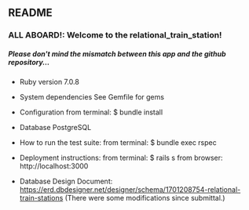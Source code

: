 ## README

### ALL ABOARD!: Welcome to the relational_train_station!

##### Please don't mind the mismatch between this app and the github repository...

* Ruby version
7.0.8

* System dependencies
See Gemfile for gems

* Configuration
from terminal: $ bundle install

* Database
PostgreSQL

* How to run the test suite:
from terminal: $ bundle exec rspec

* Deployment instructions:
from terminal: $ rails s
from browser: http://localhost:3000

* Database Design Document: 
https://erd.dbdesigner.net/designer/schema/1701208754-relational-train-stations
(There were some modifications since submittal.)
